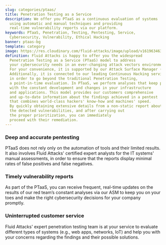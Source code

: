 ```yaml
---
slug: categories/ptaas/
title: Penetration Testing as a Service
description: We offer you PTaaS as a continuous evaluation of systems
  using automatic and manual techniques and providing
  real-time vulnerability reports via our platform.
keywords: PTaaS, Penetration, Testing, Pentesting, Service,
  Cybersecurity, Vulnerability, Ethical Hacking
banner: ptaas-bg
template: category
image: https://res.cloudinary.com/fluid-attacks/image/upload/v1619634639/airs/categories/cover-ptaas_dms6yo.webp
definition: Fluid Attacks is happy to offer you the widespread
  Penetration Testing as a Service (PTaaS) model to address
  your cybersecurity needs in an ever-changing attack vectors environment.
  For your convenience, it is supported by our Attack Surface Manager (ASM).
  Additionally, it is connected to our leading Continuous Hacking service
  in order to go beyond the traditional Penetration Testing,
  a point-in-time evaluation. In PTaaS, we perform analyses that keep pace
  with the constant development and changes in your infrastructure
  and applications. This model provides our customers comprehensive
  and up-to-date information about the findings achieved in a pentest
  that combines world-class hackers' know-how and machines' speed.
  By quickly obtaining extensive details from a non-static report about
  the detected vulnerabilities, and after carrying out
  the proper prioritization, you can immediately
  proceed with their remediation.
---
```


<div class="sect2">

### Deep and accurate pentesting

PTaaS does not rely only on the automation of tools and their limited
results. It also involves Fluid Attacks' certified expert analysts for
the IT systems' manual assessments, in order to ensure that the reports
display minimal rates of false positives and false negatives.

</div>

<div class="sect2">

### Timely vulnerability reports

As part of the PTaaS, you can receive frequent, real-time updates on the
results of our red team’s constant analyses via our ASM to keep you on
your toes and make the right cybersecurity decisions for your company
promptly.

</div>

<div class="sect2">

### Uninterrupted customer service

Fluid Attacks' expert penetration testing team is at your service to
evaluate different types of systems (e.g., web apps, networks, IoT) and
help you with your concerns regarding the findings and their possible
solutions.

</div>

<div class="sect2 db-l dn">

</div>

<div class="sect2 db-l dn">

</div>
